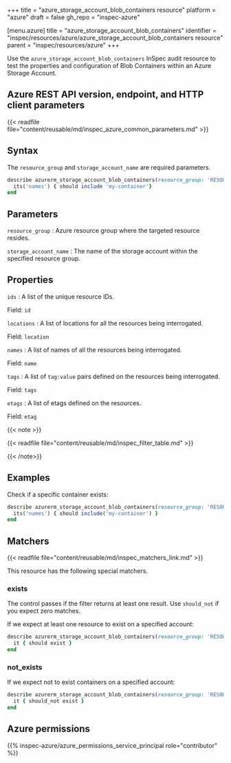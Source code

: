 +++
title = "azure_storage_account_blob_containers resource"
platform = "azure"
draft = false
gh_repo = "inspec-azure"

[menu.azure]
title = "azure_storage_account_blob_containers"
identifier = "inspec/resources/azure/azure_storage_account_blob_containers resource"
parent = "inspec/resources/azure"
+++

Use the `azure_storage_account_blob_containers` InSpec audit resource to test the properties and configuration of Blob Containers within an Azure Storage Account.

## Azure REST API version, endpoint, and HTTP client parameters

{{< readfile file="content/reusable/md/inspec_azure_common_parameters.md" >}}

## Syntax

The `resource_group` and `storage_account_name` are required parameters.

```ruby
describe azurerm_storage_account_blob_containers(resource_group: 'RESOURCE_GROUP', storage_account_name: 'PRODUCTION') do
  its('names') { should include 'my-container'}
end
```

## Parameters

`resource_group`
: Azure resource group where the targeted resource resides.

`storage_account_name`
: The name of the storage account within the specified resource group.

## Properties

`ids`
: A list of the unique resource IDs.

  Field: `id`

`locations`
: A list of locations for all the resources being interrogated.

  Field: `location`

`names`
: A list of names of all the resources being interrogated.

  Field: `name`

`tags`
: A list of `tag:value` pairs defined on the resources being interrogated.

  Field: `tags`

`etags`
: A list of etags defined on the resources.

  Field: `etag`

{{< note >}}

{{< readfile file="content/reusable/md/inspec_filter_table.md" >}}

{{< /note>}}

## Examples

Check if a specific container exists:

```ruby
describe azurerm_storage_account_blob_containers(resource_group: 'RESOURCE_GROUP', storage_account_name: 'PRODUCTION') do
  its('names') { should include('my-container') }
end
```

## Matchers

{{< readfile file="content/reusable/md/inspec_matchers_link.md" >}}

This resource has the following special matchers.

### exists

The control passes if the filter returns at least one result. Use `should_not` if you expect zero matches.

If we expect at least one resource to exist on a specified account:

```ruby
describe azurerm_storage_account_blob_containers(resource_group: 'RESOURCE_GROUP', storage_account_name: 'PRODUCTION') do
  it { should exist }
end
```

### not_exists

If we expect not to exist containers on a specified account:

```ruby
describe azurerm_storage_account_blob_containers(resource_group: 'RESOURCE_GROUP', storage_account_name: 'PRODUCTION') do
  it { should_not exist }
end
```

## Azure permissions

{{% inspec-azure/azure_permissions_service_principal role="contributor" %}}
